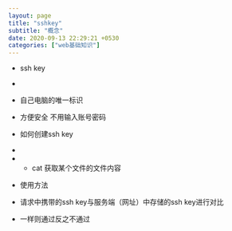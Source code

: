```yaml
---
layout: page
title: "sshkey"
subtitle: "概念"
date: 2020-09-13 22:29:21 +0530
categories: ["web基础知识"]
---
```

-    ssh key
-    
- 自己电脑的唯一标识
- 方便安全 不用输入账号密码

- 如何创建ssh key
- 
-    - cat 获取某个文件的文件内容

- 使用方法

-    请求中携带的ssh key与服务端（网址）中存储的ssh key进行对比
-    一样则通过反之不通过